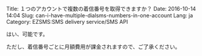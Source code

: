 Title: １つのアカウントで複数の着信番号を取得できますか？
Date: 2016-10-14 14:04
Slug: can-i-have-multiple-dialsms-numbers-in-one-account
Lang: ja
Category: EZSMS:SMS delivery service/SMS API

はい、可能です。

ただし、着信番号ごとに月額費用が課金されますので、ご了承ください。